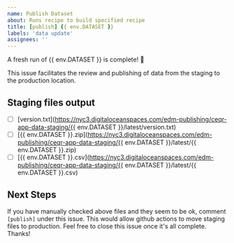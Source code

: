 ```yaml
---
name: Publish Dataset
about: Runs recipe to build specified recipe
title: [publish] {{ env.DATASET }}
labels: 'data update'
assignees: ''
---
```


A fresh run of {{ env.DATASET }} is complete! 🎉

This issue facilitates the review and publishing of data from the staging to the production location.

## Staging files output

- [ ] [version.txt](https://nyc3.digitaloceanspaces.com/edm-publishing/ceqr-app-data-staging/{{ env.DATASET }}/latest/version.txt)
- [ ] [{{ env.DATASET }}.zip](https://nyc3.digitaloceanspaces.com/edm-publishing/ceqr-app-data-staging/{{ env.DATASET }}/latest/{{ env.DATASET }}.zip)
- [ ] [{{ env.DATASET }}.csv](https://nyc3.digitaloceanspaces.com/edm-publishing/ceqr-app-data-staging/{{ env.DATASET }}/latest/{{ env.DATASET }}.csv)

## Next Steps

If you have manually checked above files and they seem to be ok, comment `[publish]` under this issue.
This would allow github actions to move staging files to production.
Feel free to close this issue once it's all complete. Thanks!
